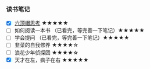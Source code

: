 ### 读书笔记

+ [X] [六顶帽思考](https://github.com/yuji8023/book/issues/1#issue-626493443) ★★★★★
+ [ ] 如何阅读一本书 （已看完，等完善一下笔记）★★★★★
+ [ ] 学会提问 （已看完，等完善一下笔记）★★★★★
+ [ ] 韭菜的自我修养 ★★★★☆
+ [ ] 浪花少年侦探团 ★★★★☆
+ [X] 天才在左，疯子在右 ★★★★★
